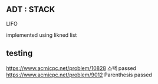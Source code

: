 ## ADT : STACK
LIFO

implemented using likned list

## testing 

https://www.acmicpc.net/problem/10828 스택 passed
https://www.acmicpc.net/problem/9012 Parenthesis passed
